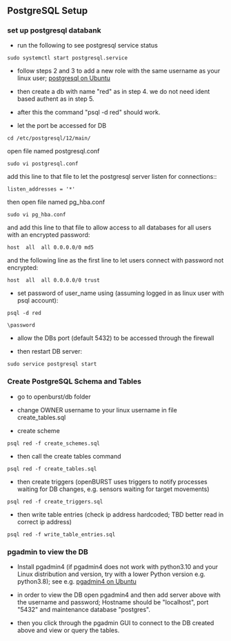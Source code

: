 
# 

## PostgreSQL Setup


### set up postgresql databank

* run the following to see postgresql service status
``` 
sudo systemctl start postgresql.service
``` 
* follow steps 2 and 3 to add a new role with the same username as your linux user; [postgresql on Ubuntu](https://www.digitalocean.com/community/tutorials/how-to-install-postgresql-on-ubuntu-20-04-quickstart)

* then create a db with name "red" as in step 4. we do not need ident based authent as in step 5.

* after this the command "psql -d red" should work.  

* let the port be accessed for DB 
```
cd /etc/postgresql/12/main/
```

open file named postgresql.conf
```
sudo vi postgresql.conf
```
add this line to that file to let the postgresql server listen for connections::
```
listen_addresses = '*'
```

then open file named pg_hba.conf
```
sudo vi pg_hba.conf
```
and add this line to that file to allow access to all databases for all users with an encrypted password:
```
host  all  all 0.0.0.0/0 md5
```
 and the following line as the first line to let users connect with password not encrypted:
```
host  all  all 0.0.0.0/0 trust
```

* set password of user_name using (assuming logged in as linux user with psql account):
```
psql -d red
```
```
\password
```

* allow the DBs port (default 5432) to be accessed through the firewall

* then restart DB server: 
```
sudo service postgresql start
```

### Create PostgreSQL Schema and Tables

* go to openburst/db folder

* change OWNER username to your linux username in file create_tables.sql 

* create scheme
```
psql red -f create_schemes.sql
```
 
* then call the create tables command

```
psql red -f create_tables.sql
```

* then create triggers (openBURST uses triggers to notify processes waiting for DB changes, e.g. sensors waiting for target movements)
```
psql red -f create_triggers.sql
```

* then write table entries (check ip address hardcoded; TBD better read in correct ip address)
```
psql red -f write_table_entries.sql
```


### pgadmin to view the DB

* Install pgadmin4 (if pgadmin4 does not work with python3.10 and your Linux distribution and version, try with a lower Python version e.g. python3.8); see e.g. [pgadmin4 on Ubuntu](https://tecadmin.net/how-to-install-pgadmin4-on-ubuntu-20-04/)

* in order to view the DB open pgadmin4 and then add server above with the username and password; Hostname should be "localhost", port "5432" and maintenance database "postgres". 

* then you click through the pgadmin GUI to connect to the DB created above and view or query the tables. 

